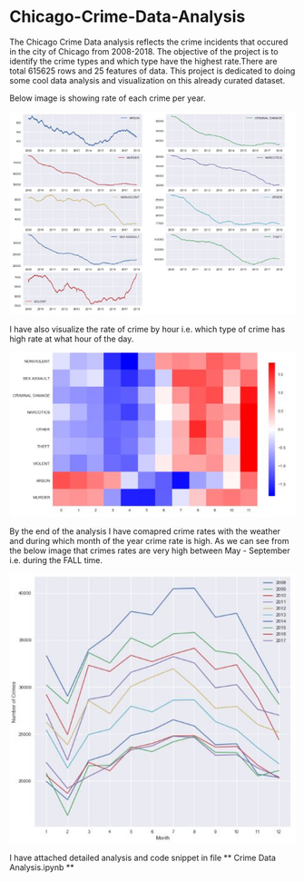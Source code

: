 # Chicago-Crime-Data-Analysis

The Chicago Crime Data analysis reflects the crime incidents that occured in the city of Chicago from 2008-2018. The objective of the project is to identify the crime types and which type have the highest rate.There are total 615625 rows and 25 features of data.
This project is dedicated to doing some cool data analysis and visualization on this already curated dataset.

Below image is showing rate of each crime per year.

<p align="left">
  <img src="https://github.com/Shringa13/Chicago-Crime-Data-Analysis/blob/master/images/All_Crimes.JPG" width="600" title="Crime Rate">
</p>

I have also visualize the rate of crime by hour i.e. which type of crime has high rate at what hour of the day.

<p align="left">
  <img src="https://github.com/Shringa13/Chicago-Crime-Data-Analysis/blob/master/images/Crime%20Frequency.JPG" width="600" title="Crime Frequency">
</p>

By the end of the analysis I have comapred crime rates with the weather and during which month of the year crime rate is high. As we can see from the below image that crimes rates are very high between May - September i.e. during the FALL time.

<p align="left">
  <img src="https://github.com/Shringa13/Chicago-Crime-Data-Analysis/blob/master/images/Crime_weather.JPG" width="600" title="Crime Weather">
</p>

I have attached detailed analysis and code snippet in file ** Crime Data Analysis.ipynb ** 
